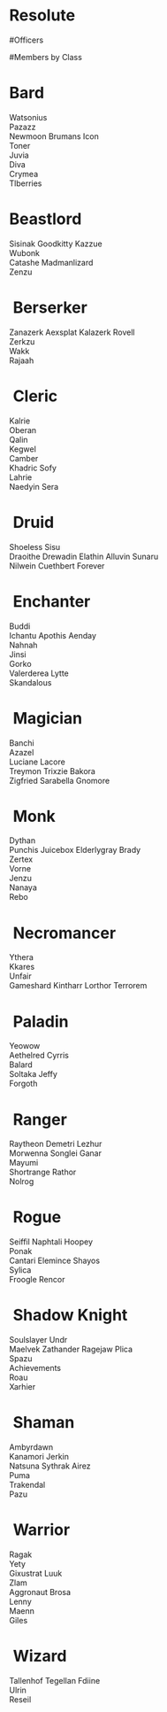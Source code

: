 # Resolute

#Officers

#Members by Class
#  Bard
Watsonius	
Pazazz	
Newmoon	
Brumans	
Icon	
Toner	
Juvia	
Diva	
Crymea	
Tlberries
#  Beastlord
Sisinak	
Goodkitty
Kazzue	
Wubonk	
Catashe	
Madmanlizard	
Zenzu	
#  Berserker
Zanazerk
Aexsplat
Kalazerk
Rovell	
Zerkzu	
Wakk	
Rajaah	
#  Cleric
Kalrie	
Oberan	
Qalin	
Kegwel	
Camber	
Khadric	
Sofy	
Lahrie	
Naedyin	
Sera	
#  Druid
Shoeless
Sisu	
Draoithe
Drewadin
Elathin	
Alluvin	
Sunaru	
Nilwein	
Cuethbert
Forever
#  Enchanter
Buddi	
Ichantu	
Apothis	
Aenday	
Nahnah	
Jinsi	
Gorko	
Valerderea
Lytte	
Skandalous
#  Magician
Banchi	
Azazel	
Luciane	
Lacore	
Treymon	
Trixzie	
Bakora	
Zigfried
Sarabella
Gnomore	
#  Monk
Dythan	
Punchis	
Juicebox
Elderlygray	
Brady	
Zertex	
Vorne	
Jenzu	
Nanaya	
Rebo	
#  Necromancer
Ythera	
Kkares	
Unfair	
Gameshard
Kintharr
Lorthor	
Terrorem
#  Paladin
Yeowow	
Aethelred
Cyrris	
Balard	
Soltaka	
Jeffy	
Forgoth	
#  Ranger
Raytheon
Demetri	
Lezhur	
Morwenna
Songlei	
Ganar	
Mayumi	
Shortrange
Rathor	
Nolrog	
#  Rogue
Seiffil	
Naphtali
Hoopey	
Ponak	
Cantari	
Elemince
Shayos	
Sylica	
Froogle	
Rencor	
#  Shadow Knight
Soulslayer
Undr	
Maelvek	
Zathander
Ragejaw	
Plica	
Spazu	
Achievements	
Roau	
Xarhier	
#  Shaman
Ambyrdawn	
Kanamori
Jerkin	
Natsuna	
Sythrak	
Airez	
Puma	
Trakendal	
Pazu	
#  Warrior
Ragak	
Yety	
Gixustrat
Luuk	
Zlam	
Aggronaut
Brosa	
Lenny	
Maenn	
Giles	
#  Wizard
Tallenhof
Tegellan
Fdiine	
Ulrin	
Reseil	
